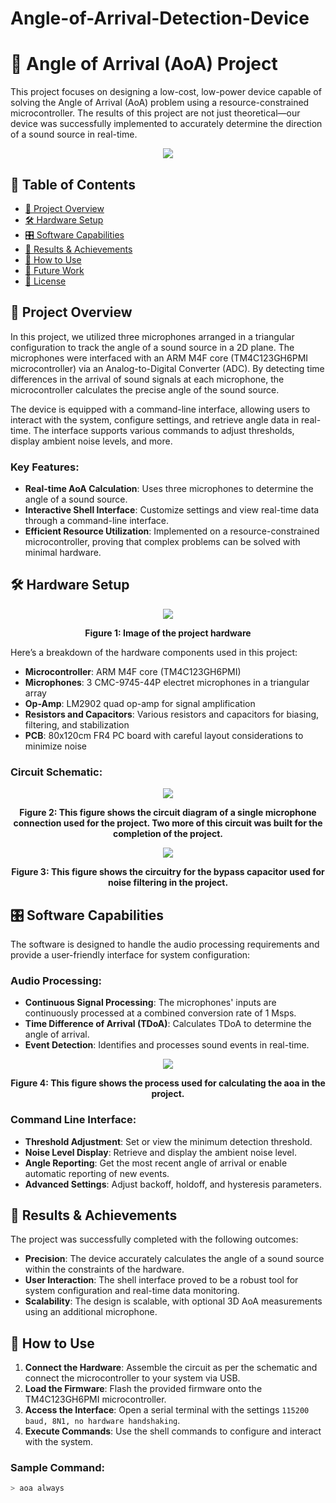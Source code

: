 # Angle-of-Arrival-Detection-Device

# 🎯 Angle of Arrival (AoA) Project

This project focuses on designing a low-cost, low-power device capable of solving the Angle of Arrival (AoA) problem using a resource-constrained microcontroller. The results of this project are not just theoretical—our device was successfully implemented to accurately determine the direction of a sound source in real-time.

<p align="center">
  <img src="https://media4.giphy.com/media/4NveYsodRtoPuUe6o2/giphy.webp"/>
</p>

## 📑 Table of Contents
- [🌟 Project Overview](#-project-overview)
- [🛠️ Hardware Setup](#️-hardware-setup)
- [🎛️ Software Capabilities](#-software-capabilities)
- [🚀 Results & Achievements](#-results--achievements)
- [🔧 How to Use](#-how-to-use)
- [🤖 Future Work](#-future-work)
- [📝 License](#-license)

## 🌟 Project Overview

In this project, we utilized three microphones arranged in a triangular configuration to track the angle of a sound source in a 2D plane. The microphones were interfaced with an ARM M4F core (TM4C123GH6PMI microcontroller) via an Analog-to-Digital Converter (ADC). By detecting time differences in the arrival of sound signals at each microphone, the microcontroller calculates the precise angle of the sound source.

The device is equipped with a command-line interface, allowing users to interact with the system, configure settings, and retrieve angle data in real-time. The interface supports various commands to adjust thresholds, display ambient noise levels, and more.

### Key Features:
- **Real-time AoA Calculation**: Uses three microphones to determine the angle of a sound source.
- **Interactive Shell Interface**: Customize settings and view real-time data through a command-line interface.
- **Efficient Resource Utilization**: Implemented on a resource-constrained microcontroller, proving that complex problems can be solved with minimal hardware.

## 🛠️ Hardware Setup
<p align="center">
  <img src="./images/hardware2.png"/>
</p>
<p align="center">
  <b>Figure 1: Image of the project hardware</b>
</p>
Here’s a breakdown of the hardware components used in this project:

- **Microcontroller**: ARM M4F core (TM4C123GH6PMI)
- **Microphones**: 3 CMC-9745-44P electret microphones in a triangular array
- **Op-Amp**: LM2902 quad op-amp for signal amplification
- **Resistors and Capacitors**: Various resistors and capacitors for biasing, filtering, and stabilization
- **PCB**: 80x120cm FR4 PC board with careful layout considerations to minimize noise

### Circuit Schematic:
<p align="center">
  <img src="./images/circuit.png"/>
</p>
<p align="center">
  <b>Figure 2: This figure shows the circuit diagram of a single microphone connection used for the project. Two more of this circuit was built for the completion of the project.</b>
</p>

<p align="center">
  <img src="./images/bypass.png"/>
</p>
<p align="center">
  <b>Figure 3:  This figure shows the circuitry for the bypass capacitor used for noise filtering in the project.</b>
</p>

## 🎛️ Software Capabilities

The software is designed to handle the audio processing requirements and provide a user-friendly interface for system configuration:

### Audio Processing:
- **Continuous Signal Processing**: The microphones' inputs are continuously processed at a combined conversion rate of 1 Msps.
- **Time Difference of Arrival (TDoA)**: Calculates TDoA to determine the angle of arrival.
- **Event Detection**: Identifies and processes sound events in real-time.



<p align="center">
  <img src="./images/notes.png"/>
</p>
<p align="center">
  <b>Figure 4:  This figure shows the process used for calculating the aoa in the project.</b>
</p>

### Command Line Interface:
- **Threshold Adjustment**: Set or view the minimum detection threshold.
- **Noise Level Display**: Retrieve and display the ambient noise level.
- **Angle Reporting**: Get the most recent angle of arrival or enable automatic reporting of new events.
- **Advanced Settings**: Adjust backoff, holdoff, and hysteresis parameters.

## 🚀 Results & Achievements

The project was successfully completed with the following outcomes:

- **Precision**: The device accurately calculates the angle of a sound source within the constraints of the hardware.
- **User Interaction**: The shell interface proved to be a robust tool for system configuration and real-time data monitoring.
- **Scalability**: The design is scalable, with optional 3D AoA measurements using an additional microphone.


## 🔧 How to Use

1. **Connect the Hardware**: Assemble the circuit as per the schematic and connect the microcontroller to your system via USB.
2. **Load the Firmware**: Flash the provided firmware onto the TM4C123GH6PMI microcontroller.
3. **Access the Interface**: Open a serial terminal with the settings `115200 baud, 8N1, no hardware handshaking`.
4. **Execute Commands**: Use the shell commands to configure and interact with the system.

### Sample Command:
```bash
> aoa always
